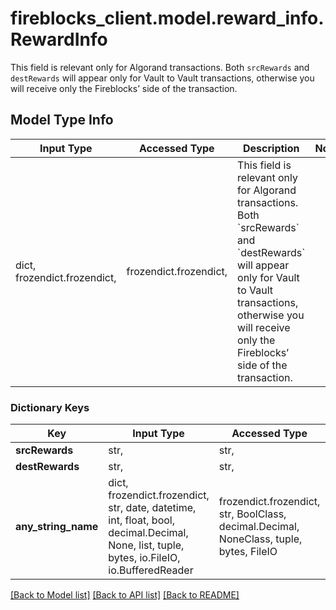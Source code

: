 # fireblocks_client.model.reward_info.RewardInfo

This field is relevant only for Algorand transactions. Both `srcRewards` and `destRewards` will appear only for Vault to Vault transactions, otherwise you will receive only the Fireblocks’ side of the transaction.

## Model Type Info
Input Type | Accessed Type | Description | Notes
------------ | ------------- | ------------- | -------------
dict, frozendict.frozendict,  | frozendict.frozendict,  | This field is relevant only for Algorand transactions. Both &#x60;srcRewards&#x60; and &#x60;destRewards&#x60; will appear only for Vault to Vault transactions, otherwise you will receive only the Fireblocks’ side of the transaction. | 

### Dictionary Keys
Key | Input Type | Accessed Type | Description | Notes
------------ | ------------- | ------------- | ------------- | -------------
**srcRewards** | str,  | str,  |  | [optional] 
**destRewards** | str,  | str,  |  | [optional] 
**any_string_name** | dict, frozendict.frozendict, str, date, datetime, int, float, bool, decimal.Decimal, None, list, tuple, bytes, io.FileIO, io.BufferedReader | frozendict.frozendict, str, BoolClass, decimal.Decimal, NoneClass, tuple, bytes, FileIO | any string name can be used but the value must be the correct type | [optional]

[[Back to Model list]](../../README.md#documentation-for-models) [[Back to API list]](../../README.md#documentation-for-api-endpoints) [[Back to README]](../../README.md)


